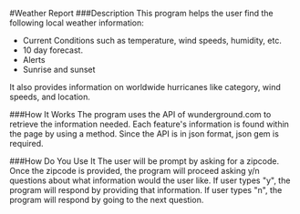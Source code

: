 #Weather Report
###Description
This program helps the user find the following local weather information:
- Current Conditions such as temperature, wind speeds, humidity, etc.
- 10 day forecast.
- Alerts
- Sunrise and sunset

It also provides information on worldwide hurricanes like category, wind speeds, and location.

###How It Works
The program uses the API of wunderground.com to retrieve the information needed. Each feature's information is found within the page by using a method. Since the API is in json format, json gem is required.

###How Do You Use It
The user will be prompt by asking for a zipcode. Once the zipcode is provided, the program will proceed asking y/n questions about what information would the user like. If user types "y", the program will respond by providing that information. If user types "n", the program will respond by going to the next question.
